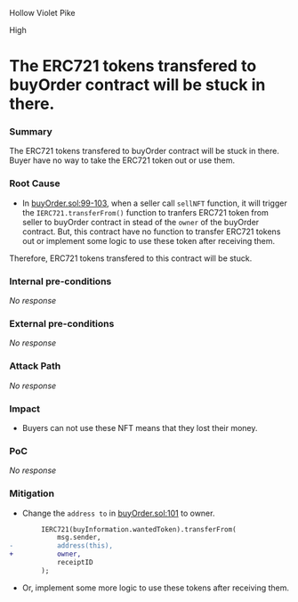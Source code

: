 Hollow Violet Pike

High

# The ERC721 tokens transfered to buyOrder contract will be stuck in there.

### Summary

The ERC721 tokens transfered to buyOrder contract will be stuck in there. Buyer have no way to take the ERC721 token out or use them.

### Root Cause

- In [buyOrder.sol:99-103](https://github.com/sherlock-audit/2024-11-debita-finance-v3/blob/main/Debita-V3-Contracts/contracts/buyOrders/buyOrder.sol#L99-L103C1), when a seller call `sellNFT` function, it will trigger the `IERC721.transferFrom()` function to tranfers ERC721 token from seller to buyOrder contract in stead of the `owner` of the buyOrder contract. But, this contract have no function to transfer ERC721 tokens out or implement some logic to use these token after receiving them. 

Therefore, ERC721 tokens transfered to this contract will be stuck.

### Internal pre-conditions

_No response_

### External pre-conditions

_No response_

### Attack Path

_No response_

### Impact

- Buyers can not use these NFT means that they lost their money.


### PoC

_No response_

### Mitigation

- Change the `address to` in [buyOrder.sol:101](https://github.com/sherlock-audit/2024-11-debita-finance-v3/blob/main/Debita-V3-Contracts/contracts/buyOrders/buyOrder.sol#L99-L103C1) to owner.

```diff
        IERC721(buyInformation.wantedToken).transferFrom(
            msg.sender,
-           address(this),
+           owner,
            receiptID
        );
```

- Or, implement some more logic to use these tokens after receiving them.
